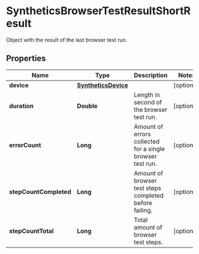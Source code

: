 

# SyntheticsBrowserTestResultShortResult

Object with the result of the last browser test run.
## Properties

Name | Type | Description | Notes
------------ | ------------- | ------------- | -------------
**device** | [**SyntheticsDevice**](SyntheticsDevice.md) |  |  [optional]
**duration** | **Double** | Length in second of the browser test run. |  [optional]
**errorCount** | **Long** | Amount of errors collected for a single browser test run. |  [optional]
**stepCountCompleted** | **Long** | Amount of browser test steps completed before failing. |  [optional]
**stepCountTotal** | **Long** | Total amount of browser test steps. |  [optional]




